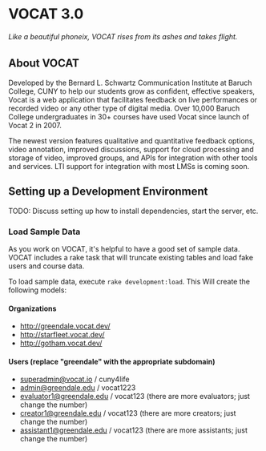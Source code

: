 # VOCAT 3.0
###### Like a beautiful phoneix, VOCAT rises from its ashes and takes flight.

## About VOCAT

Developed by the Bernard L. Schwartz Communication Institute at Baruch College, CUNY to help our students grow as confident, effective speakers, Vocat is a web application that facilitates feedback on live performances or recorded video or any other type of digital media. Over 10,000 Baruch College undergraduates in 30+ courses have used Vocat since launch of Vocat 2 in 2007.

The newest version features qualitative and quantitative feedback options, video annotation, improved discussions, support for cloud processing and storage of video, improved groups, and APIs for integration with other tools and services. LTI support for integration with most LMSs is coming soon.

## Setting up a Development Environment

TODO: Discuss setting up how to install dependencies, start the server, etc.

### Load Sample Data

As you work on VOCAT, it's helpful to have a good set of sample data. VOCAT includes a rake task that will truncate existing tables and load fake users and course data.

To load sample data, execute `rake development:load`. This Will create the following models:

#### Organizations
- http://greendale.vocat.dev/
- http://starfleet.vocat.dev/
- http://gotham.vocat.dev/

#### Users (replace "greendale" with the appropriate subdomain)
- superadmin@vocat.io / cuny4life
- admin@greendale.edu / vocat1223
- evaluator1@greendale.edu / vocat123 (there are more evaluators; just change the number)
- creator1@greendale.edu / vocat123 (there are more creators; just change the number)
- assistant1@greendale.edu / vocat123 (there are more assistants; just change the number)

